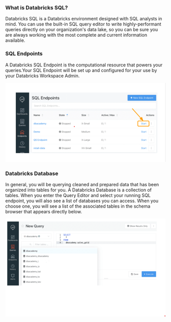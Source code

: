 ### What is Databricks SQL?
Databricks SQL is a Databricks environment designed with SQL analysts in mind. You can use the built-in SQL query editor to write highly-performant queries directly on your organization's data lake, so you can be sure you are always working with the most complete and current information available.

### SQL Endpoints
A Databricks SQL Endpoint is the computational resource that powers your queries.Your SQL Endpoint will be set up and configured for your use by your Databricks Workspace Admin.

![](../images/sql-endpoints.png)

### Databricks Database
In general, you will be querying cleaned and prepared data that has been organized into tables for you. A Databricks Database is a collection of tables.  When you enter the Query Editor and select your running SQL endpoint, you will also see a list of databases you can access. When you choose one, you will see a list of the associated tables in the schema browser that appears directly below. 

![](../images/database-schema.png)


